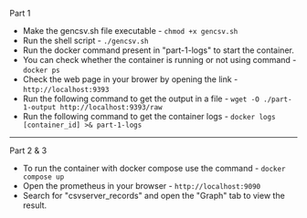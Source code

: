 
Part 1
- Make the gencsv.sh file executable -
`chmod +x gencsv.sh`
- Run the shell script -
`./gencsv.sh`
- Run the docker command present in "part-1-logs" to start the container.
- You can check whether the container is running or not using command -
`docker ps`
- Check the web page in your brower by opening the link -
`http://localhost:9393`
- Run the following command to get the output in a file -
`wget -O ./part-1-output http://localhost:9393/raw`
- Run the following command to get the container logs -
`docker logs [container_id] >& part-1-logs`

---
Part 2 & 3
- To run the container with docker compose use the command -
`docker compose up`
- Open the prometheus in your browser - 
`http://localhost:9090`
- Search for "csvserver_records" and open the "Graph" tab to view the result.
